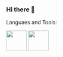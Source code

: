 ### Hi there 👋

Languaes and Tools:

<img src="https://cdn.jsdelivr.net/gh/devicons/devicon/icons/express/express-original.svg" width="55px" />         <img src="https://cdn.jsdelivr.net/gh/devicons/devicon/icons/react/react-original-wordmark.svg" width="55px" />
          
<!--

### Connect with me:


Here are some ideas to get you started:

- 🔭 I’m currently working on ...
- 🌱 I’m currently learning ...
- 👯 I’m looking to collaborate on ...
- 🤔 I’m looking for help with ...
- 💬 Ask me about ...
- 📫 How to reach me: ...
- 😄 Pronouns: ...
- ⚡ Fun fact: ...
-->
